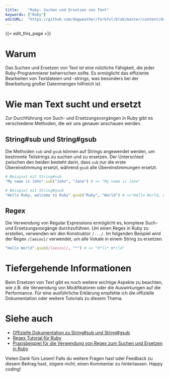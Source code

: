 ```yaml
---
title:    "Ruby: Suchen und Ersetzen von Text"
keywords: ["Ruby"]
editURL:  "https://github.com/dogweather/forkful/blob/master/content/de/ruby/searching-and-replacing-text.md"
---
```


{{< edit_this_page >}}

# Warum

Das Suchen und Ersetzen von Text ist eine nützliche Fähigkeit, die jeder Ruby-Programmierer beherrschen sollte. Es ermöglicht das effiziente Bearbeiten von Textdateien und -strings, was besonders bei der Bearbeitung großer Datenmengen hilfreich ist.

# Wie man Text sucht und ersetzt

Zur Durchführung von Such- und Ersetzungsvorgängen in Ruby gibt es verschiedene Methoden, die wir uns genauer anschauen werden.

## String#sub und String#gsub

Die Methoden `sub` und `gsub` können auf Strings angewendet werden, um bestimmte Teilstrings zu suchen und zu ersetzen. Der Unterschied zwischen den beiden besteht darin, dass `sub` nur die erste Übereinstimmung ersetzt, während `gsub` alle Übereinstimmungen ersetzt.

```ruby 
# Beispiel mit String#sub
"My name is John".sub("John", "Jane") # => "My name is Jane"

# Beispiel mit String#gsub
"Hello Ruby, welcome to Ruby".gsub("Ruby", "World") # =>"Hello World, welcome to World"
```

## Regex

Die Verwendung von Regular Expressions ermöglicht es, komplexe Such- und Ersetzungsvorgänge durchzuführen. Um einen Regex in Ruby zu erstellen, verwenden wir den Konstruktor `/.../`. Im folgenden Beispiel wird der Regex `/[aeiou]/` verwendet, um alle Vokale in einem String zu ersetzen.

```ruby
"Hello World".gsub(/[aeiou]/, "*") # => "H*ll* W*rld"
```

# Tiefergehende Informationen

Beim Ersetzen von Text gibt es noch weitere wichtige Aspekte zu beachten, wie z.B. die Verwendung von Modifikatoren oder die Auswirkungen auf die Performance. Für eine ausführliche Erklärung empfehle ich die offizielle Dokumentation oder weitere Tutorials zu diesem Thema.

# Siehe auch

- [Offizielle Dokumentation zu String#sub und String#gsub](https://ruby-doc.org/core-2.6.3/String.html#method-i-gsub)
- [Regex Tutorial für Ruby](https://rubular.com/)
- [Praxisbeispiel für die Verwendung von Regex zum Suchen und Ersetzen in Ruby](https://www.rubyguides.com/2019/07/ruby-regex/)

Vielen Dank fürs Lesen! Falls du weitere Fragen hast oder Feedback zu diesem Beitrag hast, zögere nicht, einen Kommentar zu hinterlassen. Happy coding!